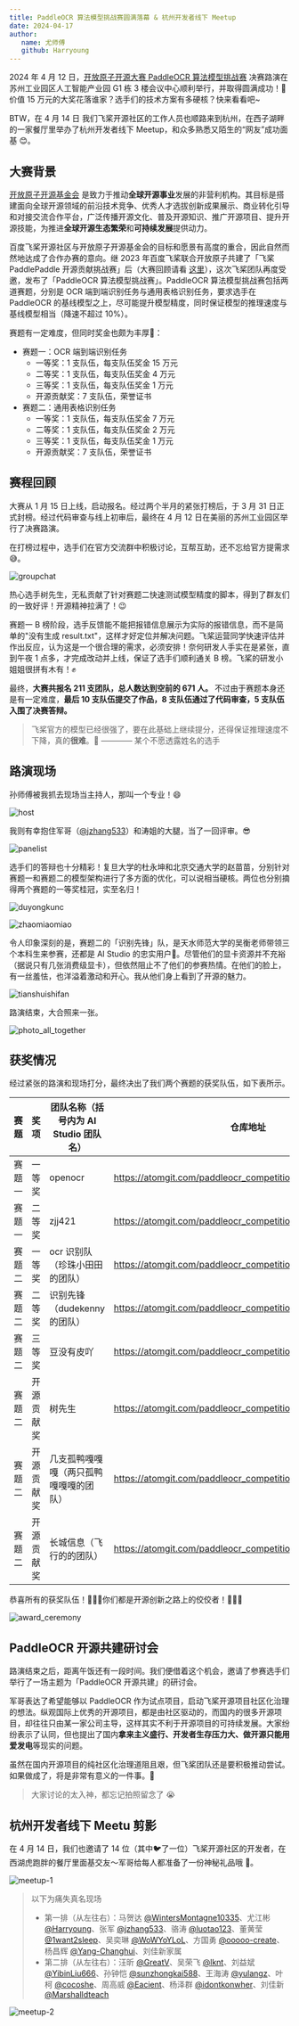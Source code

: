 ```yaml
---
title: PaddleOCR 算法模型挑战赛圆满落幕 & 杭州开发者线下 Meetup
date: 2024-04-17
author:
   name: 尤师傅
   github: Harryoung
---
```


2024 年 4 月 12 日，[开放原子开源大赛 PaddleOCR 算法模型挑战赛](https://competition.atomgit.com/competitionInfo?id=d25e62a0d7f27876a8c4219bfc0be90e) 决赛路演在苏州工业园区人工智能产业园 G1 栋 3 楼会议中心顺利举行，并取得圆满成功！🎉价值 15 万元的大奖花落谁家？选手们的技术方案有多硬核？快来看看吧~

BTW，在 4 月 14 日 我们飞桨开源社区的工作人员也顺路来到杭州，在西子湖畔的一家餐厅里举办了杭州开发者线下 Meetup，和众多熟悉又陌生的“网友”成功面基 😊。

<!-- more -->

## 大赛背景

[开放原子开源基金会](https://www.openatom.org/about) 是致力于推动**全球开源事业**发展的非营利机构。其目标是搭建面向全球开源领域的前沿技术竞争、优秀人才选拔创新成果展示、商业转化引导和对接交流合作平台，广泛传播开源文化、普及开源知识、推广开源项目、提升开源技能，为推进**全球开源生态繁荣**和**可持续发展**提供动力。

百度飞桨开源社区与开放原子开源基金会的目标和愿景有高度的重合，因此自然而然地达成了合作办赛的意向。继 2023 年百度飞桨联合开放原子共建了「飞桨 PaddlePaddle 开源贡献挑战赛」后（大赛回顾请看 [这里](https://pfcc.blog/posts/wuxi-kaifangyuanzi)），这次飞桨团队再度受邀，发布了「PaddleOCR 算法模型挑战赛」。PaddleOCR 算法模型挑战赛包括两道赛题，分别是 OCR 端到端识别任务与通用表格识别任务，要求选手在 PaddleOCR 的基线模型之上，尽可能提升模型精度，同时保证模型的推理速度与基线模型相当（降速不超过 10%）。

赛题有一定难度，但同时奖金也颇为丰厚🤩：

- 赛题一：OCR 端到端识别任务
   - 一等奖：1 支队伍，每支队伍奖金 15 万元
   - 二等奖：1 支队伍，每支队伍奖金 4 万元
   - 三等奖：1 支队伍，每支队伍奖金 1 万元
   - 开源贡献奖：7 支队伍，荣誉证书
- 赛题二：通用表格识别任务
   - 一等奖：1 支队伍，每支队伍奖金 7 万元
   - 二等奖：1 支队伍，每支队伍奖金 2 万元
   - 三等奖：1 支队伍，每支队伍奖金 1 万元
   - 开源贡献奖：7 支队伍，荣誉证书

## 赛程回顾

大赛从 1 月 15 日上线，启动报名。经过两个半月的紧张打榜后，于 3 月 31 日正式封榜。经过代码审查与线上初审后，最终在 4 月 12 日在美丽的苏州工业园区举行了决赛路演。

在打榜过程中，选手们在官方交流群中积极讨论，互帮互助，还不忘给官方提需求😅。

![groupchat](../images/suzhou-kaifangyuanzi/groupchat.png)

热心选手树先生，无私贡献了针对赛题二快速测试模型精度的脚本，得到了群友们的一致好评！开源精神拉满了！😉

赛题一 B 榜阶段，选手反馈能不能把报错信息展示为实际的报错信息，而不是简单的"没有生成 result.txt"，这样才好定位并解决问题。飞桨运营同学快速评估并作出反应，认为这是一个很合理的需求，必须安排！奈何研发人手实在是紧张，直到午夜 1 点多，才完成改动并上线，保证了选手们顺利通关 B 榜。飞桨的研发小姐姐很拼有木有！✊

最终，**大赛共报名 211 支团队，总人数达到空前的 671 人。** 不过由于赛题本身还是有一定难度，**最后 10 支队伍提交了作品，8 支队伍通过了代码审查，5 支队伍入围了决赛答辩。**

> 飞桨官方的模型已经很强了，要在此基础上继续提分，还得保证推理速度不下降，真的**很难**。👿 ———— 某个不愿透露姓名的选手

## 路演现场

孙师傅被我抓去现场当主持人，那叫一个专业！😄

![host](../images/suzhou-kaifangyuanzi/sun_host.jpg)

我则有幸抱住军哥（[@jzhang533](https://github.com/@jzhang533)）和涛姐的大腿，当了一回评审。😎

![panelist](../images/suzhou-kaifangyuanzi/panelist.jpg)

选手们的答辩也十分精彩！复旦大学的杜永坤和北京交通大学的赵苗苗，分别针对赛题一和赛题二的模型架构进行了多方面的优化，可以说相当硬核。两位也分别摘得两个赛题的一等奖桂冠，实至名归！

![duyongkunc](../images/suzhou-kaifangyuanzi/duyongkun.jpg)

![zhaomiaomiao](../images/suzhou-kaifangyuanzi/zhaomiaomiao.jpg)

令人印象深刻的是，赛题二的「识别先锋」队，是天水师范大学的吴衡老师带领三个本科生来参赛，还都是 AI Studio 的忠实用户🤗。尽管他们的显卡资源并不充裕（据说只有几张消费级显卡），但依然阻止不了他们的参赛热情。在他们的脸上，有一丝羞怯，也洋溢着激动和开心。我从他们身上看到了开源的魅力。

![tianshuishifan](../images/suzhou-kaifangyuanzi/tianshuishifan.jpg)

路演结束，大合照来一张。

![photo_all_together](../images/suzhou-kaifangyuanzi/photo_all_together.jpg)

## 获奖情况

经过紧张的路演和现场打分，最终决出了我们两个赛题的获奖队伍，如下表所示。

| 赛题   | 奖项       | 团队名称（括号内为 AI Studio 团队名）  | 仓库地址                                                      |
| ------ | ---------- | -------------------------------------- | ------------------------------------------------------------- |
| 赛题一 | 一等奖     | openocr                                | https://atomgit.com/paddleocr_competition/openocr             |
| 赛题一 | 二等奖     | zjj421                                 | https://atomgit.com/paddleocr_competition/zjj421              |
| 赛题二 | 一等奖     | ocr 识别队（珍珠小田田的团队）         | https://atomgit.com/paddleocr_competition/ocr_recognition     |
| 赛题二 | 二等奖     | 识别先锋（dudekenny 的团队）           | https://atomgit.com/paddleocr_competition/RecognitionPioneer  |
| 赛题二 | 三等奖     | 豆没有皮吖                             | https://atomgit.com/paddleocr_competition/doumeiyoupiya       |
| 赛题二 | 开源贡献奖 | 树先生                                 | https://atomgit.com/paddleocr_competition/Mr.Tree             |
| 赛题二 | 开源贡献奖 | 几支孤鸭嘎嘎嘎（两只孤鸭嘎嘎嘎的团队） | https://atomgit.com/paddleocr_competition/duckgaga            |
| 赛题二 | 开源贡献奖 | 长城信息（飞行的的团队）               | https://atomgit.com/paddleocr_competition/GreatWallInfo_task2 |

恭喜所有的获奖队伍！🎉🎉🎉你们都是开源创新之路上的佼佼者！🚀🚀🚀

![award_ceremony](../images/suzhou-kaifangyuanzi/award_ceremony.jpg)

## PaddleOCR 开源共建研讨会

路演结束之后，距离午饭还有一段时间。我们便借着这个机会，邀请了参赛选手们举行了一场主题为「PaddleOCR 开源共建」的研讨会。

军哥表达了希望能够以 PaddleOCR 作为试点项目，启动飞桨开源项目社区化治理的想法。纵观国际上优秀的开源项目，都是由社区驱动的，而国内的很多开源项目，却往往只由某一家公司主导，这样其实不利于开源项目的可持续发展。大家纷纷表示了认同，但也提出了国内**拿来主义盛行、开发者生存压力大、做开源只能用爱发电**等现实的问题。

虽然在国内开源项目的纯社区化治理道阻且艰，但飞桨团队还是要积极推动尝试。如果做成了，将是非常有意义的一件事。👊

> 大家讨论的太入神，都忘记拍照留念了 😭

## 杭州开发者线下 Meetu 剪影

在 4 月 14 日，我们也邀请了 14 位（其中🐦了一位）飞桨开源社区的开发者，在西湖虎跑胖的餐厅里面基交友～军哥给每人都准备了一份神秘礼品哦 🎁。

![meetup-1](../images/suzhou-kaifangyuanzi/meetup-1.jpg)

> 以下为痛失真名现场
>
> - 第一排（从左往右）：马贺达 [@WintersMontagne10335](https://github.com/WintersMontagne10335)、尤江彬 [@Harryoung](https://github.com/Harryoung)、张军 [@jzhang533](https://github.com/jzhang533)、骆涛 [@luotao123](https://github.com/luotao123)、董黄莹 [@1want2sleep](https://github.com/1want2sleep)、吴奕琳 [@WoWYoYLoL](https://github.com/WoWYoYLoL)、方国勇 [@ooooo-create](https://github.com/ooooo-create)、杨昌辉 [@Yang-Changhui](https://github.com/Yang-Changhui)、刘佳新家属
> - 第二排（从左往右）：汪昕 [@GreatV](https://github.com/GreatV)、吴荣飞 [@lknt](https://github.com/lknt)、刘益斌 [@YibinLiu666](https://github.com/YibinLiu666)、孙钟恺 [@sunzhongkai588](https://github.com/sunzhongkai588)、王海涛 [@yulangz](https://github.com/yulangz)、叶柯 [@cocoshe](https://github.com/cocoshe)、周高威 [@Eacient](https://github.com/Eacient)、杨泽群 [@idontkonwher](https://github.com/idontkonwher)、刘佳新 [@Marshalldteach](https://github.com/Marshalldteach)

![meetup-2](../images/suzhou-kaifangyuanzi/meetup-2.jpg)
